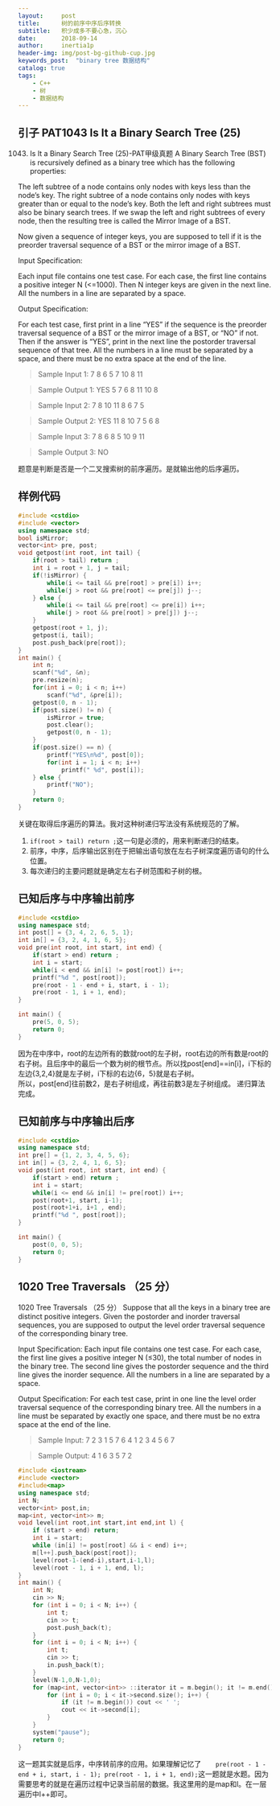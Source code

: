 ```yaml
---
layout:     post
title:      树的前序中序后序转换
subtitle:   积少成多不要心急，沉心
date:       2018-09-14
author:     inertia1p
header-img: img/post-bg-github-cup.jpg
keywords_post:  "binary tree 数据结构"
catalog: true
tags:
    - C++
    - 树
    - 数据结构
---
```


## 引子 PAT1043 Is It a Binary Search Tree (25)

1043. Is It a Binary Search Tree (25)-PAT甲级真题
A Binary Search Tree (BST) is recursively defined as a binary tree which has the following properties:

The left subtree of a node contains only nodes with keys less than the node’s key.
The right subtree of a node contains only nodes with keys greater than or equal to the node’s key.
Both the left and right subtrees must also be binary search trees.
If we swap the left and right subtrees of every node, then the resulting tree is called the Mirror Image of a BST.

Now given a sequence of integer keys, you are supposed to tell if it is the preorder traversal sequence of a BST or the mirror image of a BST.

Input Specification:

Each input file contains one test case. For each case, the first line contains a positive integer N (<=1000). Then N integer keys are given in the next line. All the numbers in a line are separated by a space.

Output Specification:

For each test case, first print in a line “YES” if the sequence is the preorder traversal sequence of a BST or the mirror image of a BST, or “NO” if not. Then if the answer is “YES”, print in the next line the postorder traversal sequence of that tree. All the numbers in a line must be separated by a space, and there must be no extra space at the end of the line.

>Sample Input 1:
7
8 6 5 7 10 8 11

>Sample Output 1:
YES
5 7 6 8 11 10 8

>Sample Input 2:
7
8 10 11 8 6 7 5

>Sample Output 2:
YES
11 8 10 7 5 6 8

>Sample Input 3:
7
8 6 8 5 10 9 11

>Sample Output 3:
NO

题意是判断是否是一个二叉搜索树的前序遍历。是就输出他的后序遍历。

## 样例代码

```C++
#include <cstdio>
#include <vector>
using namespace std;
bool isMirror;
vector<int> pre, post;
void getpost(int root, int tail) {
    if(root > tail) return ;
    int i = root + 1, j = tail;
    if(!isMirror) {
        while(i <= tail && pre[root] > pre[i]) i++;
        while(j > root && pre[root] <= pre[j]) j--;
    } else {
        while(i <= tail && pre[root] <= pre[i]) i++;
        while(j > root && pre[root] > pre[j]) j--;
    }
    getpost(root + 1, j);
    getpost(i, tail);
    post.push_back(pre[root]);
}
int main() {
    int n;
    scanf("%d", &n);
    pre.resize(n);
    for(int i = 0; i < n; i++)
        scanf("%d", &pre[i]);
    getpost(0, n - 1);
    if(post.size() != n) {
        isMirror = true;
        post.clear();
        getpost(0, n - 1);
    }
    if(post.size() == n) {
        printf("YES\n%d", post[0]);
        for(int i = 1; i < n; i++)
            printf(" %d", post[i]);
    } else {
        printf("NO");
    }
    return 0;
}
```

关键在取得后序遍历的算法。我对这种树递归写法没有系统规范的了解。  
1. ```if(root > tail) return ;```这一句是必须的，用来判断递归的结束。
2. 前序，中序，后序输出区别在于把输出语句放在左右子树深度遍历语句的什么位置。
3. 每次递归的主要问题就是确定左右子树范围和子树的根。

## 已知后序与中序输出前序

```C++
#include <cstdio>
using namespace std;
int post[] = {3, 4, 2, 6, 5, 1};
int in[] = {3, 2, 4, 1, 6, 5};
void pre(int root, int start, int end) {
    if(start > end) return ;
    int i = start;
    while(i < end && in[i] != post[root]) i++;
    printf("%d ", post[root]);
    pre(root - 1 - end + i, start, i - 1);
    pre(root - 1, i + 1, end);
}

int main() {
    pre(5, 0, 5);
    return 0;
}
```
因为在中序中，root的左边所有的数就root的左子树，root右边的所有数是root的右子树。且后序中的最后一个数为树的根节点。所以找post[end]==in[i]，i下标的左边{3,2,4}就是左子树，i下标的右边{6，5}就是右子树。  
所以，post[end]往前数2，是右子树组成，再往前数3是左子树组成。  递归算法完成。

## 已知前序与中序输出后序

```C++
#include <cstdio>
using namespace std;
int pre[] = {1, 2, 3, 4, 5, 6};
int in[] = {3, 2, 4, 1, 6, 5};
void post(int root, int start, int end) {
    if(start > end) return ;
    int i = start;
    while(i <= end && in[i] != pre[root]) i++;  
    post(root+1, start, i-1);
    post(root+1+i, i+1 , end);
    printf("%d ", post[root]);
}

int main() {
    post(0, 0, 5);
    return 0;
}
```

## 1020 Tree Traversals （25 分）

1020 Tree Traversals （25 分）
Suppose that all the keys in a binary tree are distinct positive integers. Given the postorder and inorder traversal sequences, you are supposed to output the level order traversal sequence of the corresponding binary tree.

Input Specification:
Each input file contains one test case. For each case, the first line gives a positive integer N (≤30), the total number of nodes in the binary tree. The second line gives the postorder sequence and the third line gives the inorder sequence. All the numbers in a line are separated by a space.

Output Specification:
For each test case, print in one line the level order traversal sequence of the corresponding binary tree. All the numbers in a line must be separated by exactly one space, and there must be no extra space at the end of the line.

>Sample Input:
7
2 3 1 5 7 6 4
1 2 3 4 5 6 7

>Sample Output:
4 1 6 3 5 7 2

```c++
#include <iostream>
#include <vector>
#include<map>
using namespace std;
int N;
vector<int> post,in;
map<int, vector<int>> m;
void level(int root,int start,int end,int l) {
	if (start > end) return;
	int i = start;
	while (in[i] != post[root] && i < end) i++;
	m[l++].push_back(post[root]);
	level(root-1-(end-i),start,i-1,l);
	level(root - 1, i + 1, end, l);
}
int main() {
	int N;
	cin >> N;
	for (int i = 0; i < N; i++) {
		int t;
		cin >> t;
		post.push_back(t);
	}
	for (int i = 0; i < N; i++) {
		int t;
		cin >> t;
		in.push_back(t);
	}
	level(N-1,0,N-1,0);
	for (map<int, vector<int>> ::iterator it = m.begin(); it != m.end(); it++) {
		for (int i = 0; i < it->second.size(); i++) {
			if (it != m.begin()) cout << ' ';
			cout << it->second[i];
		}
	}
	system("pause");
	return 0;
}
```

这一题其实就是后序，中序转前序的应用。如果理解记忆了```    pre(root - 1 - end + i, start, i - 1);
    pre(root - 1, i + 1, end);```这一题就是水题。因为需要思考的就是在遍历过程中记录当前层的数据。我这里用的是map和l。在一层遍历中l++即可。
